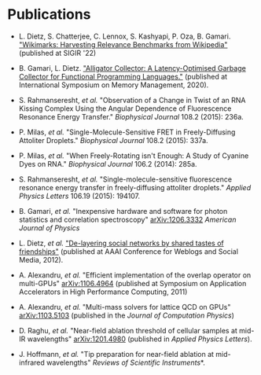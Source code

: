 # Publications

* L. Dietz, S. Chatterjee, C. Lennox, S. Kashyapi, P. Oza, B. Gamari.
  ["Wikimarks: Harvesting Relevance Benchmarks from Wikipedia"](https://dl.acm.org/doi/10.1145/3477495.3531731)
  (published at SIGIR '22)

* B. Gamari, L. Dietz. ["Alligator Collector: A Latency-Optimised Garbage
  Collector for Functional Programming Languages."](/media/papers/alligator-collector.pdf) (published at International
  Symposium on Memory Management, 2020).

* S. Rahmanseresht, *et al.* "Observation of a Change in Twist of an RNA
  Kissing Complex Using the Angular Dependence of Fluorescence Resonance Energy
  Transfer." *Biophysical Journal* 108.2 (2015): 236a.

* P. Milas, *et al.* "Single-Molecule-Sensitive FRET in Freely-Diffusing
  Attoliter Droplets." *Biophysical Journal* 108.2 (2015): 337a.

* P. Milas, *et al.* "When Freely-Rotating isn't Enough: A Study of Cyanine
  Dyes on RNA." *Biophysical Journal* 106.2 (2014): 285a.

* S. Rahmanseresht, *et al.* "Single-molecule-sensitive fluorescence
  resonance energy transfer in freely-diffusing attoliter droplets." *Applied
  Physics Letters* 106.19 (2015): 194107.

* B. Gamari, *et al.* "Inexpensive hardware and software for photon
  statistics and correlation spectroscopy"
  [arXiv:1206.3332](http://arxiv.org/abs/1206.3332) *American Journal of Physics*

* L. Dietz, *et al.*
  ["De-layering social networks by shared tastes of friendships"](/media/papers/icswm2012-delayer.pdf)
  (published at AAAI Conference for Weblogs and Social Media, 2012).

* A. Alexandru, *et al.* "Efficient implementation of the overlap
  operator on multi-GPUs"
  [arXiv:1106.4964](http://arxiv.org/pdf/1106.4964) (published at
  Symposium on Application Accelerators in High Performance
  Computing, 2011)

* A. Alexandru, *et al.* "Multi-mass solvers for lattice QCD on
  GPUs" [arXiv:1103.5103](http://arxiv.org/pdf/1103.5103) (published
  in the *Journal of Computation Physics*)

* D. Raghu, *et al.* "Near-field ablation threshold of cellular
  samples at mid-IR wavelengths"
  [arXiv:1201.4980](http://arxiv.org/abs/1201.4980) (published in
  *Applied Physics Letters*).

* J. Hoffmann, *et al.* "Tip preparation for near-field ablation at
  mid-infrared wavelengths" *Reviews of Scientific Instruments**.
